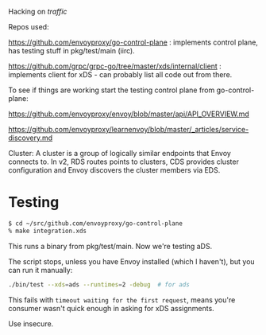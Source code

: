 Hacking on *traffic*

Repos used:

<https://github.com/envoyproxy/go-control-plane>
:   implements control plane, has testing stuff in pkg/test/main (iirc).

<https://github.com/grpc/grpc-go/tree/master/xds/internal/client>
:   implements client for xDS - can probably list all code out from there.

To see if things are working start the testing control plane from go-control-plane:

https://github.com/envoyproxy/envoy/blob/master/api/API_OVERVIEW.md

https://github.com/envoyproxy/learnenvoy/blob/master/_articles/service-discovery.md


Cluster: A cluster is a group of logically similar endpoints that Envoy connects to. In v2, RDS
routes points to clusters, CDS provides cluster configuration and Envoy discovers the cluster
members via EDS.

# Testing

~~~ sh
$ cd ~/src/github.com/envoyproxy/go-control-plane
% make integration.xds
~~~

This runs a binary from pkg/test/main. Now we're testing aDS.

The script stops, unless you have Envoy installed (which I haven't), but you can run it manually:

~~~ sh
./bin/test --xds=ads --runtimes=2 -debug  # for ads
~~~

This fails with `timeout waiting for the first request`, means you're consumer wasn't quick enough
in asking for xDS assignments.

Use insecure.
